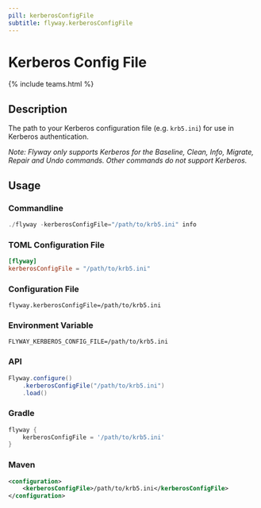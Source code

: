 ```yaml
---
pill: kerberosConfigFile
subtitle: flyway.kerberosConfigFile
---
```


# Kerberos Config File
{% include teams.html %}

## Description
The path to your Kerberos configuration file (e.g. `krb5.ini`) for use in Kerberos authentication.

_Note: Flyway only supports Kerberos for the Baseline, Clean, Info, Migrate, Repair and Undo commands. Other commands do not support Kerberos._

## Usage

### Commandline
```powershell
./flyway -kerberosConfigFile="/path/to/krb5.ini" info
```

### TOML Configuration File
```toml
[flyway]
kerberosConfigFile = "/path/to/krb5.ini"
```

### Configuration File
```properties
flyway.kerberosConfigFile=/path/to/krb5.ini
```

### Environment Variable
```properties
FLYWAY_KERBEROS_CONFIG_FILE=/path/to/krb5.ini
```

### API
```java
Flyway.configure()
    .kerberosConfigFile("/path/to/krb5.ini")
    .load()
```

### Gradle
```groovy
flyway {
    kerberosConfigFile = '/path/to/krb5.ini'
}
```

### Maven
```xml
<configuration>
    <kerberosConfigFile>/path/to/krb5.ini</kerberosConfigFile>
</configuration>
```
